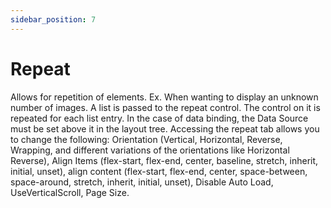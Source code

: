 ```yaml
---
sidebar_position: 7
---
```


# Repeat

Allows for repetition of elements. Ex. When wanting to display an unknown number of images. A list is passed to the repeat control. The control on it is repeated for each list entry. In the case of data binding, the Data Source must be set above it in the layout tree. Accessing the repeat tab allows you to change the following: Orientation (Vertical, Horizontal, Reverse, Wrapping, and different variations of the orientations like Horizontal Reverse), Align Items (flex-start, flex-end, center, baseline, stretch, inherit, initial, unset), align content (flex-start, flex-end, center, space-between, space-around, stretch, inherit, initial, unset), Disable Auto Load, UseVerticalScroll, Page Size.
